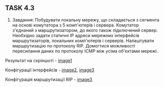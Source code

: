 ## TASK 4.3

1. Завдання:
Побудувати локальну мережу, що складається з сегмента на основі комутатора з 5 комп'ютерів і сервера. Комутатор з'єднаний з маршрутизатором, до якого також підключений сервер. Необхідно задати статичні IP адреси мережних інтерфейсів маршрутизаторів, локальних комп'ютерів і серверів. Налаштувати маршрутизацію по
протоколу RIP. Домогтися можливості пересилання даних по протоколу ICMP між усіма об'єктами мережі.

Результат на скріншоті - [image1](https://github.com/rostislavkozlov07/DevOps_online_Vinnytsia_2021Q2/blob/main/m4/task4.3/image/imageall.png)

Конфігурації інтерфейсів - [image2](https://github.com/rostislavkozlov07/DevOps_online_Vinnytsia_2021Q2/blob/main/m4/task4.3/image/FE0.png), [image3](https://github.com/rostislavkozlov07/DevOps_online_Vinnytsia_2021Q2/blob/main/m4/task4.3/image/FE1.png)

Конфігурація маршрутизації RIP - [image3](https://github.com/rostislavkozlov07/DevOps_online_Vinnytsia_2021Q2/blob/main/m4/task4.3/image/routerripsettings.png)
